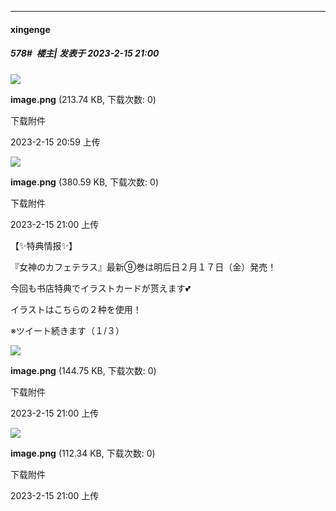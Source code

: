 
*****

####  xingenge  
##### 578#         楼主| 发表于 2023-2-15 21:00

<img src="https://img.saraba1st.com/forum/202302/15/205956te6q20g3vz43ruzi.png" referrerpolicy="no-referrer">

<strong>image.png</strong> (213.74 KB, 下载次数: 0)

下载附件

2023-2-15 20:59 上传

<img src="https://img.saraba1st.com/forum/202302/15/210014anuqsh2peent2cif.png" referrerpolicy="no-referrer">

<strong>image.png</strong> (380.59 KB, 下载次数: 0)

下载附件

2023-2-15 21:00 上传

【✨特典情报✨】

『女神のカフェテラス』最新⑨巻は明后日２月１７日（金）発売！

今回も书店特典でイラストカードが贳えます💕

イラストはこちらの２种を使用！

※ツイート続きます（１/３）

<img src="https://img.saraba1st.com/forum/202302/15/210039ldkilt198gvzb7rx.png" referrerpolicy="no-referrer">

<strong>image.png</strong> (144.75 KB, 下载次数: 0)

下载附件

2023-2-15 21:00 上传

<img src="https://img.saraba1st.com/forum/202302/15/210044v0t1k614qyqjz220.png" referrerpolicy="no-referrer">

<strong>image.png</strong> (112.34 KB, 下载次数: 0)

下载附件

2023-2-15 21:00 上传

